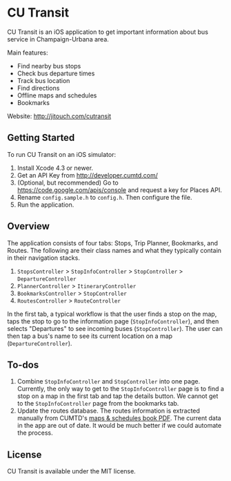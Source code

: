 # CU Transit

CU Transit is an iOS application to get important information about bus service in Champaign-Urbana area.

Main features:

* Find nearby bus stops
* Check bus departure times
* Track bus location
* Find directions
* Offline maps and schedules
* Bookmarks

Website: http://jitouch.com/cutransit

## Getting Started

To run CU Transit on an iOS simulator:

1. Install Xcode 4.3 or newer.
2. Get an API Key from http://developer.cumtd.com/
3. (Optional, but recommended) Go to https://code.google.com/apis/console and request a key for Places API.
4. Rename `config.sample.h` to `config.h`. Then configure the file.
5. Run the application.

## Overview

The application consists of four tabs: Stops, Trip Planner, Bookmarks, and Routes. The following are their class names and what they typically contain in their navigation stacks.

1. `StopsController` > `StopInfoController` > `StopController` > `DepartureController`
2. `PlannerController` > `ItineraryController`
3. `BookmarksController` > `StopController`
4. `RoutesController` > `RouteController`

In the first tab, a typical workflow is that the user finds a stop on the map, taps the stop to go to the information page (`StopInfoController`), and then selects "Departures" to see incoming buses (`StopController`). The user can then tap a bus's name to see its current location on a map (`DepartureController`).

## To-dos

1. Combine `StopInfoController` and `StopController` into one page. Currently, the only way to get to the `StopInfoController` page is to find a stop on a map in the first tab and tap the details button. We cannot get to the `StopInfoController` page from the bookmarks tab.
2. Update the routes database. The routes information is extracted manually from CUMTD's [maps & schedules book PDF](http://www.cumtd.com/content/pdfs/MTD_MnS_Book_Complete.pdf). The current data in the app are out of date. It would be much better if we could automate the process.

## License

CU Transit is available under the MIT license.
